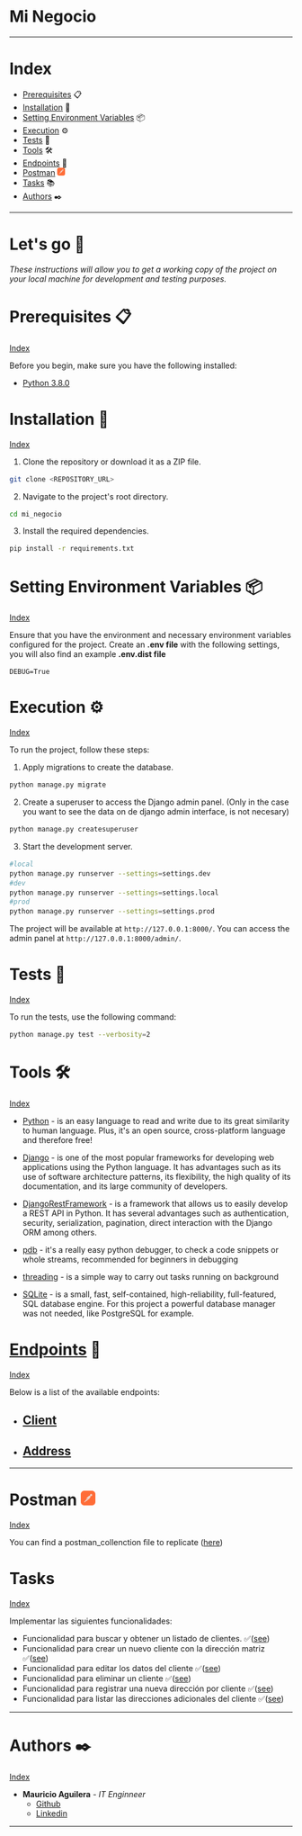 # Mi Negocio

---

# Index

- [Prerequisites](#prerequisites-📋) 📋
- [Installation](#installation-🔧) 🔧
- [Setting Environment Variables](#setting-environment-variables-📦) 📦
- [Execution](#execution-⚙️) ⚙️
- [Tests](#tests-🧪) 🧪
- [Tools](#tools-🛠️) 🛠️
- [Endpoints](#endpoints-📩) 📩
- [Postman](#postman-img-srcextrapostmansvg-width26) <img src="./extra/Postman.svg" width="14">
- [Tasks](#tasks-📚) 📚
- [Authors](#authors-✒️) ✒️

---

# Let's go 🚀

_These instructions will allow you to get a working copy of the project on your local machine for development and testing purposes._

# Prerequisites 📋

[Index](#index)

Before you begin, make sure you have the following installed:

- [Python 3.8.0](https://www.python.org/downloads/release/python-380/)

# Installation 🔧

[Index](#index)

1. Clone the repository or download it as a ZIP file.

```bash
git clone <REPOSITORY_URL>
```

2. Navigate to the project's root directory.

```bash
cd mi_negocio
```

3. Install the required dependencies.

```bash
pip install -r requirements.txt
```

# Setting Environment Variables 📦

[Index](#index)

Ensure that you have the environment and necessary environment variables configured for the project. Create an **.env file** with the following settings, you will also find an example **.env.dist file**

```
DEBUG=True
```

# Execution ⚙️

[Index](#index)

To run the project, follow these steps:

1. Apply migrations to create the database.

```bash
python manage.py migrate
```

2. Create a superuser to access the Django admin panel. (Only in the case you want to see the data on de django admin interface, is not necesary)

```bash
python manage.py createsuperuser
```

3. Start the development server.

```bash
#local
python manage.py runserver --settings=settings.dev
#dev
python manage.py runserver --settings=settings.local
#prod
python manage.py runserver --settings=settings.prod
```

The project will be available at `http://127.0.0.1:8000/`.
You can access the admin panel at `http://127.0.0.1:8000/admin/`.

# Tests 🧪

[Index](#index)

To run the tests, use the following command:

```bash
python manage.py test --verbosity=2
```

# Tools 🛠️

[Index](#index)

- [Python](https://www.python.org/) - is an easy language to read and write due to its great similarity to human language. Plus, it's an open source, cross-platform language and therefore free!

- [Django](https://www.djangoproject.com/) - is one of the most popular frameworks for developing web applications using the Python language. It has advantages such as its use of software architecture patterns, its flexibility, the high quality of its documentation, and its large community of developers.

- [DjangoRestFramework](https://www.django-rest-framework.org/) - is a framework that allows us to easily develop a REST API in Python. It has several advantages such as authentication, security, serialization, pagination, direct interaction with the Django ORM among others.

- [pdb](https://docs.python.org/3/library/pdb.html) - it's a really easy python debugger, to check a code snippets or whole streams, recommended for beginners in debugging
  
- [threading](https://docs.python.org/3/library/threading.html) - is a simple way to carry out tasks running on background

- [SQLite](https://www.sqlite.org/index.html) - is  a small, fast, self-contained, high-reliability, full-featured, SQL database engine. For this project a powerful database manager was not needed, like PostgreSQL for example.

# [Endpoints](extra/ENDPOINTS.md) 📩

[Index](#index)

Below is a list of the available endpoints:

- ## [Client](extra/ENDPOINTS.md#client)

- ## [Address](extra/ENDPOINTS.md#address)

---

# Postman   <img src="./extra/Postman.svg" width="26">

[Index](#index)

You can find a postman_collenction file to replicate ([here](API.postman_collection.json))

# Tasks

[Index](#index)

Implementar las siguientes funcionalidades:

- Funcionalidad para buscar y obtener un listado de clientes. ✅([see](extra/ENDPOINTS.md#list-client))
- Funcionalidad para crear un nuevo cliente con la dirección matriz ✅([see](extra/ENDPOINTS.md#create-client))
- Funcionalidad para editar los datos del cliente ✅([see](extra/ENDPOINTS.md#update-client))
- Funcionalidad para eliminar un cliente ✅([see](extra/ENDPOINTS.md#delete-client))
- Funcionalidad para registrar una nueva dirección por cliente ✅([see](extra/ENDPOINTS.md#create-address))
- Funcionalidad para listar las direcciones adicionales del cliente ✅([see](extra/ENDPOINTS.md#list-addresses))

----

# Authors ✒️

[Index](#index)

- **Mauricio Aguilera** - _IT Enginneer_
  - [Github](https://github.com/maguilera0810)
  - [Linkedin](https://www.linkedin.com/in/maguilera-jaramillo/)

----
